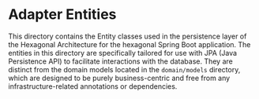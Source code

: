 # Adapter Entities

This directory contains the Entity classes used in the persistence layer of the Hexagonal Architecture for the hexagonal Spring Boot application. The entities in this directory are specifically tailored for use with JPA (Java Persistence API) to facilitate interactions with the database. They are distinct from the domain models located in the `domain/models` directory, which are designed to be purely business-centric and free from any infrastructure-related annotations or dependencies.